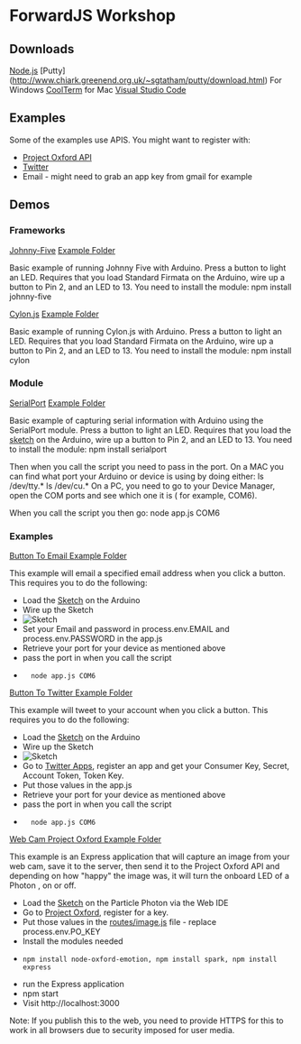 # ForwardJS Workshop 

## Downloads
[Node.js](https://nodejs.org/en/)
[Putty] (http://www.chiark.greenend.org.uk/~sgtatham/putty/download.html)  For Windows 
[CoolTerm](http://freeware.the-meiers.org/CoolTerm_Mac.zip) for Mac
[Visual Studio Code](https://code.visualstudio.com/)

## Examples 
Some of the examples use APIS. You might want to register with:
- [Project Oxford API](https://www.projectoxford.ai/)
- [Twitter](https://dev.twitter.com)
- Email - might need to grab an app key from gmail for example 


## Demos 
### Frameworks 
[Johnny-Five](http://johnny-five.io/)
[Example Folder](https://github.com/bitchwhocodes/forwardjs/tree/master/demos/johnnyfive)

Basic example of running Johnny Five with Arduino. Press a button to light an LED. Requires that you load Standard Firmata on the Arduino, wire up a button to Pin 2, and an LED to 13. You need to install the module:
    npm install johnny-five

[Cylon.js](https://cylonjs.com/)
[Example Folder](https://github.com/bitchwhocodes/forwardjs/blob/master/demos/cylon/app.js)

Basic example of running Cylon.js with Arduino. Press a button to light an LED. Requires that you load Standard Firmata on the Arduino, wire up a button to Pin 2, and an LED to 13. You need to install the module:
    npm install cylon
 
### Module    
[SerialPort](https://github.com/voodootikigod/node-serialport)
[Example Folder](https://github.com/bitchwhocodes/forwardjs/tree/master/demos/serialport)

Basic example of capturing serial information with Arduino using the SerialPort module. Press a button to light an LED. Requires that you load the [sketch](https://github.com/bitchwhocodes/forwardjs/blob/master/demos/serialport/arduino/button/button.ino) on the Arduino, wire up a button to Pin 2, and an LED to 13. You need to install the module:
    npm install serialport
    
Then when you call the script you need to pass in the port. On a MAC you can find what port your Arduino or device is using by doing either:
    ls /dev/tty.* 
    ls /dev/cu.*
On a PC, you need to go to your Device Manager, open the COM ports and see which one it is ( for example, COM6).

When you call the script you then go:
    node app.js COM6 
    
### Examples
[Button To Email ](https://github.com/bitchwhocodes/forwardjs/tree/master/demos/button-to-email)
[Example Folder](https://github.com/bitchwhocodes/forwardjs/tree/master/demos/button-to-email)

This example will email a specified email address when you click a button. This requires you to do the following:
- Load the [Sketch](https://github.com/bitchwhocodes/forwardjs/tree/master/demos/button-to-email/button_press) on the Arduino 
-  Wire up the Sketch 
- ![Sketch](https://camo.githubusercontent.com/0e93e3b710acc56eb6ed9c9181b182d7f7bf25a0/68747470733a2f2f7777772e61726475696e6f2e63632f656e2f75706c6f6164732f5475746f7269616c2f627574746f6e2e706e67)
- Set your Email and password in process.env.EMAIL and process.env.PASSWORD in the app.js
- Retrieve your port for your device as mentioned above
- pass the port in when you call the script 
-       node app.js COM6

[Button To Twitter ](https://github.com/bitchwhocodes/forwardjs/tree/master/demos/button-to-twitter)
[Example Folder](https://github.com/bitchwhocodes/forwardjs/tree/master/demos/button-to-twitter)

This example will tweet to your account when you click a button. This requires you to do the following:
- Load the [Sketch](https://github.com/bitchwhocodes/forwardjs/tree/master/demos/button-to-email/button_press) on the Arduino 
-  Wire up the Sketch 
- ![Sketch](https://camo.githubusercontent.com/0e93e3b710acc56eb6ed9c9181b182d7f7bf25a0/68747470733a2f2f7777772e61726475696e6f2e63632f656e2f75706c6f6164732f5475746f7269616c2f627574746f6e2e706e67)
- Go to [Twitter Apps](https://apps.twitter.com/), register an app and get your Consumer Key, Secret, Account Token, Token Key. 
- Put those values in the app.js 
- Retrieve your port for your device as mentioned above
- pass the port in when you call the script 
-       node app.js COM6
     
[Web Cam Project Oxford ](https://github.com/bitchwhocodes/forwardjs/tree/master/demos/project-oxford-webcam)
[Example Folder](https://github.com/bitchwhocodes/forwardjs/tree/master/demos/project-oxford-webcam)

This example is an Express application that will capture an image from your web cam, save it to the server, then send it to the Project Oxford API and depending on how "happy" the image was, it will turn the onboard LED of a Photon , on or off. 
- Load the [Sketch](https://github.com/bitchwhocodes/forwardjs/tree/master/demos/project-oxford-webcam/spark) on the Particle Photon via the Web IDE
- Go to [Project Oxford](https://www.projectoxford.ai/emotion), register for a key. 
- Put those values in the [routes/image.js](https://github.com/bitchwhocodes/forwardjs/blob/master/demos/project-oxford-webcam/routes/image.js) file - replace process.env.PO_KEY  
- Install the modules needed
-     npm install node-oxford-emotion, npm install spark, npm install express
- run the Express application 
-   npm start
- Visit http://localhost:3000


Note: If you publish this to the web, you need to provide HTTPS for this to work in all browsers due to security imposed for user media. 
    







